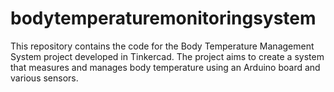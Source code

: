 # bodytemperaturemonitoringsystem
This repository contains the code for the Body Temperature Management System project developed in Tinkercad. The project aims to create a system that measures and manages body temperature using an Arduino board and various sensors.
